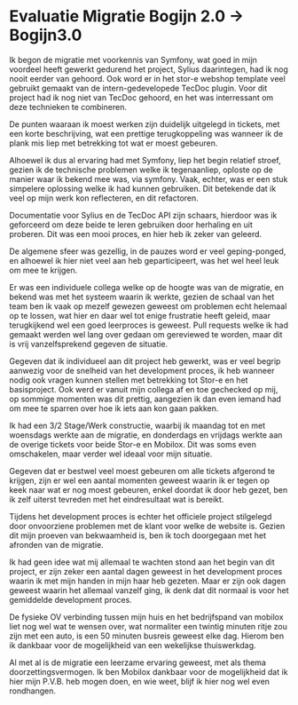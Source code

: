 # Evaluatie Migratie Bogijn 2.0 -> Bogijn3.0

Ik begon de migratie met voorkennis van Symfony, wat goed in mijn voordeel heeft gewerkt gedurend het project, Sylius daarintegen, had ik nog nooit eerder van gehoord. 
Ook word er in het stor-e webshop template veel gebruikt gemaakt van de intern-gedevelopede TecDoc plugin. Voor dit project had ik nog niet van TecDoc gehoord, en het was interressant om deze technieken te combineren.

De punten waaraan ik moest werken zijn duidelijk uitgelegd in tickets, met een korte beschrijving, wat een prettige terugkoppeling was wanneer ik de plank mis liep met betrekking tot wat er moest gebeuren.

Alhoewel ik dus al ervaring had met Symfony, liep het begin relatief stroef, gezien ik de technische problemen welke ik tegenaanliep, oploste op de manier waar ik bekend mee was, via symfony. Vaak, echter, was er een stuk simpelere oplossing welke ik had kunnen gebruiken. Dit betekende dat ik veel op mijn werk kon reflecteren, en dit refactoren.

Documentatie voor Sylius en de TecDoc API zijn schaars, hierdoor was ik geforceerd om deze beide te leren gebruiken door herhaling en uit proberen. Dit was een mooi proces, en hier heb ik zeker van geleerd.

De algemene sfeer was gezellig, in de pauzes word er veel geping-ponged, en alhoewel ik hier niet veel aan heb geparticipeert, was het wel heel leuk om mee te krijgen.

Er was een individuele collega welke op de hoogte was van de migratie, en bekend was met het systeem waarin ik werkte, gezien de schaal van het team ben ik vaak op mezelf gewezen geweest om problemen echt helemaal op te lossen, wat hier en daar wel tot enige frustratie heeft geleid, maar terugkijkend wel een goed leerproces is geweest. Pull requests welke ik had gemaakt werden wel lang over gedaan om gereviewed te worden, maar dit is vrij vanzelfsprekend gegeven de situatie.

Gegeven dat ik individueel aan dit project heb gewerkt, was er veel begrip aanwezig voor de snelheid van het development proces, ik heb wanneer nodig ook vragen kunnen stellen met betrekking tot Stor-e en het basisproject. Ook werd er vanuit mijn collega af en toe gechecked op mij, op sommige momenten was dit prettig, aangezien ik dan even iemand had om mee te sparren over hoe ik iets aan kon gaan pakken.

Ik had een 3/2 Stage/Werk constructie, waarbij ik maandag tot en met woensdags werkte aan de migratie, en donderdags en vrijdags werkte aan de overige tickets voor beide Stor-e en Mobilox. Dit was soms even omschakelen, maar verder wel ideaal voor mijn situatie.

Gegeven dat er bestwel veel moest gebeuren om alle tickets afgerond te krijgen, zijn er wel een aantal momenten geweest waarin ik er tegen op keek naar wat er nog moest gebeuren, enkel doordat ik door heb gezet, ben ik zelf uiterst tevreden met het eindresultaat wat is bereikt.

Tijdens het development proces is echter het officiele project stilgelegd door onvoorziene problemen met de klant voor welke de website is. Gezien dit mijn proeven van bekwaamheid is, ben ik toch doorgegaan met het afronden van de migratie.

Ik had geen idee wat mij allemaal te wachten stond aan het begin van dit project, er zijn zeker een aantal dagen geweest in het development proces waarin ik met mijn handen in mijn haar heb gezeten. Maar er zijn ook dagen geweest waarin het allemaal vanzelf ging, ik denk dat dit normaal is voor het gemiddelde development proces.

De fysieke OV verbinding tussen mijn huis en het bedrijfspand van mobilox liet nog wel wat te wensen over, wat normaliter een twintig minuten ritje zou zijn met een auto, is een 50 minuten busreis geweest elke dag. Hierom ben ik dankbaar voor de mogelijkheid van een wekelijkse thuiswerkdag.

Al met al is de migratie een leerzame ervaring geweest, met als thema doorzettingsvermogen. Ik ben Mobilox dankbaar voor de mogelijkheid dat ik hier mijn P.V.B. heb mogen doen, en wie weet, blijf ik hier nog wel even rondhangen.